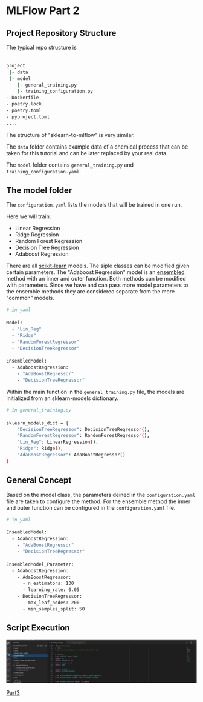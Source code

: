 
# MLFlow Part 2

## Project Repository Structure

The typical repo structure is

```bash

project
 |- data
 |- model
    |- general_training.py
    |- training_configuration.py
- Dockerfile
- poetry.lock
- poetry.toml
- pyproject.toml
....

```

The structure of "sklearn-to-mlflow" is very similar.

The `data` folder contains example data of a chemical process that can be taken for this tutorial and can be later replaced by your real data. 

The `model` folder contains `general_training.py` and `training_configuration.yaml`. 

## The model folder

The `configuration.yaml` lists the models that will be trained in one run.

Here we will train:
- Linear Regression
- Ridge Regression
- Random Forest Regression
- Decision Tree Regression
- Adaboost Regression


There are all [scikit-learn](https://scikit-learn.org/stable/#) models. The siple classes can be modified given certain parameters.
The "Adaboost Regression" model is an [ensembled](https://scikit-learn.org/stable/modules/ensemble.html) method with an inner and outer function. Both methods can be modified with parameters. Since we have and can pass more model parameters to the ensemble methods they are considered separate from the more "common" models.

```bash
# in yaml

Model:
  - "Lin_Reg"
  - "Ridge"
  - "RandomForestRegressor"
  - "DecisionTreeRegressor"

EnsembledModel:
  - AdaboostRegression:
    - "AdaBoostRegressor"
    - "DecisionTreeRegressor"

```

Within the main function in the `general_training.py` file, the models are initialized from an sklearn-models dictionary. 

```bash
# in general_training.py

sklearn_models_dict = {
    "DecisionTreeRegressor": DecisionTreeRegressor(),
    "RandomForestRegressor": RandomForestRegressor(),
    "Lin_Reg": LinearRegression(),
    "Ridge": Ridge(),
    "AdaBoostRegressor": AdaBoostRegressor()
}

```

## General Concept




Based on the model class, the parameters deined in the `configuration.yaml` file are taken to configure the method. For the ensemble method the inner and outer function can be configured in the `configuration.yaml` file.

```bash
# in yaml

EnsembledModel:
  - AdaboostRegression:
    - "AdaBoostRegressor"
    - "DecisionTreeRegressor"

EnsembledModel_Parameter:
  - AdaboostRegression:
    - AdaBoostRegressor: 
      - n_estimators: 130
      - learning_rate: 0.05
    - DecisionTreeRegressor:
      - max_leaf_nodes: 200
      - min_samples_split: 50

``` 

## Script Execution



![sklearn_execution](./assets/script_execution.png)



[Part3](./MLFlow_part3.md)
